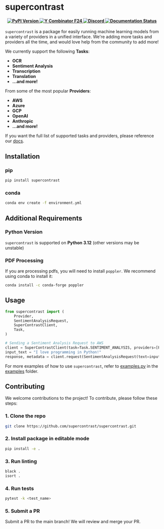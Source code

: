 # supercontrast
<h4 align="center">
    <a href="https://pypi.org/project/supercontrast/" target="_blank">
        <img src="https://img.shields.io/pypi/v/supercontrast.svg" alt="PyPI Version">
    </a>
    <a href="https://www.ycombinator.com/companies/supercontrast">
        <img src="https://img.shields.io/badge/Y%20Combinator-F24-orange?style=flat-square" alt="Y Combinator F24">
    </a>
    <a href="https://discord.com/invite/G6emkXjAm2">
        <img src="https://img.shields.io/static/v1?label=Chat%20on&message=Discord&color=blue&logo=Discord&style=flat-square" alt="Discord">
    </a>
    <a href="https://docs.supercontrast.com/" target="_blank">
        <img src="https://img.shields.io/badge/docs-latest-blue.svg" alt="Documentation Status">
    </a>
</h4>

`supercontrast` is a package for easily running machine learning models from a variety of providers in a unified interface. We're adding more tasks and providers all the time, and would love help from the community to add more!


We currently support the following **Tasks**:

- **OCR**
- **Sentiment Analysis**
- **Transcription**
- **Translation**
- **...and more!**

From some of the most popular **Providers**:

- **AWS**
- **Azure**
- **GCP**
- **OpenAI**
- **Anthropic**
- **...and more!**

If you want the full list of supported tasks and providers, please reference our [docs](https://docs.supercontrast.com/introduction).

## Installation

### pip

```bash
pip install supercontrast
```

### conda

```bash
conda env create -f environment.yml
```

## Additional Requirements

### Python Version
`supercontrast` is supported on **Python 3.12** (other versions may be unstable)

### PDF Processing
If you are processing pdfs, you will need to install `poppler`. We recommend using conda to install it:

```bash
conda install -c conda-forge poppler
```

## Usage

```python
from supercontrast import (
    Provider,
    SentimentAnalysisRequest,
    SuperContrastClient,
    Task,
)

# Sending a Sentiment Analysis Request to AWS
client = SuperContrastClient(task=Task.SENTIMENT_ANALYSIS, providers=[Provider.AWS])
input_text = "I love programming in Python!"
response, metadata = client.request(SentimentAnalysisRequest(text=input_text))
```

For more examples of how to use `supercontrast`, refer to [examples.py](examples/examples.py) in the [examples](examples/) folder.

## Contributing

We welcome contributions to the project! To contribute, please follow these steps:

### 1. Clone the repo

```bash
git clone https://github.com/supercontrast/supercontrast.git
```

### 2. Install package in editable mode

```bash
pip install -e .
```

### 3. Run linting

```bash
black .
isort .
```

### 4. Run tests

```bash
pytest -k <test_name>
```

### 5. Submit a PR

Submit a PR to the main branch! We will review and merge your PR.









